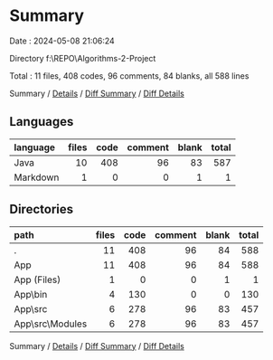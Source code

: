 # Summary

Date : 2024-05-08 21:06:24

Directory f:\\REPO\\Algorithms-2-Project

Total : 11 files,  408 codes, 96 comments, 84 blanks, all 588 lines

Summary / [Details](details.md) / [Diff Summary](diff.md) / [Diff Details](diff-details.md)

## Languages
| language | files | code | comment | blank | total |
| :--- | ---: | ---: | ---: | ---: | ---: |
| Java | 10 | 408 | 96 | 83 | 587 |
| Markdown | 1 | 0 | 0 | 1 | 1 |

## Directories
| path | files | code | comment | blank | total |
| :--- | ---: | ---: | ---: | ---: | ---: |
| . | 11 | 408 | 96 | 84 | 588 |
| App | 11 | 408 | 96 | 84 | 588 |
| App (Files) | 1 | 0 | 0 | 1 | 1 |
| App\\bin | 4 | 130 | 0 | 0 | 130 |
| App\\src | 6 | 278 | 96 | 83 | 457 |
| App\\src\\Modules | 6 | 278 | 96 | 83 | 457 |

Summary / [Details](details.md) / [Diff Summary](diff.md) / [Diff Details](diff-details.md)